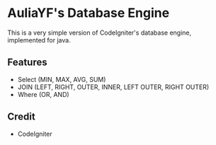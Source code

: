 # AuliaYF's Database Engine

This is a very simple version of CodeIgniter's database engine, implemented for java.

## Features

* Select (MIN, MAX, AVG, SUM)
* JOIN (LEFT, RIGHT, OUTER, INNER, LEFT OUTER, RIGHT OUTER)
* Where (OR, AND)

## Credit

* CodeIgniter
